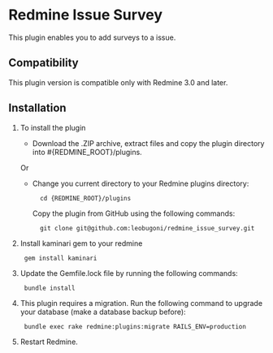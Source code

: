 # Redmine Issue Survey

This plugin enables you to add surveys to a issue. 

## Compatibility

This plugin version is compatible only with Redmine 3.0 and later.

## Installation

1. To install the plugin
    * Download the .ZIP archive, extract files and copy the plugin directory into #{REDMINE_ROOT}/plugins.
    
    Or

    * Change you current directory to your Redmine plugins directory:

            cd {REDMINE_ROOT}/plugins
            
      Copy the plugin from GitHub using the following commands:
      
            git clone git@github.com:leobugoni/redmine_issue_survey.git
            
            
2. Install kaminari gem to your redmine

        gem install kaminari
        
3. Update the Gemfile.lock file by running the following commands:  

        bundle install
            
4. This plugin requires a migration. Run the following command to upgrade your database (make a database backup before):  

        bundle exec rake redmine:plugins:migrate RAILS_ENV=production 
        
5. Restart Redmine.
